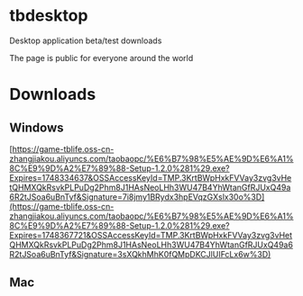 # tbdesktop
Desktop application beta/test downloads

The page is public for everyone around the world

# Downloads
## Windows
[https://game-tblife.oss-cn-zhangjiakou.aliyuncs.com/taobaopc/%E6%B7%98%E5%AE%9D%E6%A1%8C%E9%9D%A2%E7%89%88-Setup-1.2.0%281%29.exe?Expires=1748334637&OSSAccessKeyId=TMP.3KrtBWpHxkFVVay3zvg3vHetQHMXQkRsvkPLPuDg2Phm8J1HAsNeoLHh3WU47B4YhWtanGfRJUxQ49a6R2tJSoa6uBnTyf&Signature=7i8jmy1BRydx3hpEVqzGXslx30o%3D](https://game-tblife.oss-cn-zhangjiakou.aliyuncs.com/taobaopc/%E6%B7%98%E5%AE%9D%E6%A1%8C%E9%9D%A2%E7%89%88-Setup-1.2.0%281%29.exe?Expires=1748367721&OSSAccessKeyId=TMP.3KrtBWpHxkFVVay3zvg3vHetQHMXQkRsvkPLPuDg2Phm8J1HAsNeoLHh3WU47B4YhWtanGfRJUxQ49a6R2tJSoa6uBnTyf&Signature=3sXQkhMhK0fQMpDKCJlUIFcLx6w%3D)

## Mac
